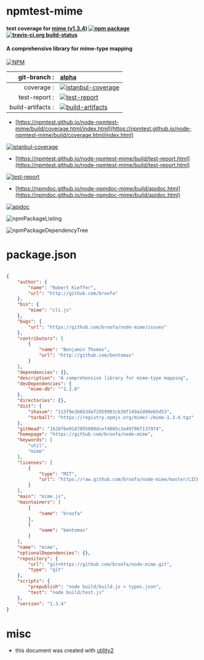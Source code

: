 # npmtest-mime

#### test coverage for  [mime (v1.3.4)](https://github.com/broofa/node-mime)  [![npm package](https://img.shields.io/npm/v/npmtest-mime.svg?style=flat-square)](https://www.npmjs.org/package/npmtest-mime) [![travis-ci.org build-status](https://api.travis-ci.org/npmtest/node-npmtest-mime.svg)](https://travis-ci.org/npmtest/node-npmtest-mime)

#### A comprehensive library for mime-type mapping

[![NPM](https://nodei.co/npm/mime.png?downloads=true&downloadRank=true&stars=true)](https://www.npmjs.com/package/mime)

| git-branch : | [alpha](https://github.com/npmtest/node-npmtest-mime/tree/alpha)|
|--:|:--|
| coverage : | [![istanbul-coverage](https://npmtest.github.io/node-npmtest-mime/build/coverage.badge.svg)](https://npmtest.github.io/node-npmtest-mime/build/coverage.html/index.html)|
| test-report : | [![test-report](https://npmtest.github.io/node-npmtest-mime/build/test-report.badge.svg)](https://npmtest.github.io/node-npmtest-mime/build/test-report.html)|
| build-artifacts : | [![build-artifacts](https://npmtest.github.io/node-npmtest-mime/glyphicons_144_folder_open.png)](https://github.com/npmtest/node-npmtest-mime/tree/gh-pages/build)|

- [https://npmtest.github.io/node-npmtest-mime/build/coverage.html/index.html](https://npmtest.github.io/node-npmtest-mime/build/coverage.html/index.html)

[![istanbul-coverage](https://npmtest.github.io/node-npmtest-mime/build/screenCapture.buildCi.browser.%252Ftmp%252Fbuild%252Fcoverage.lib.html.png)](https://npmtest.github.io/node-npmtest-mime/build/coverage.html/index.html)

- [https://npmtest.github.io/node-npmtest-mime/build/test-report.html](https://npmtest.github.io/node-npmtest-mime/build/test-report.html)

[![test-report](https://npmtest.github.io/node-npmtest-mime/build/screenCapture.buildCi.browser.%252Ftmp%252Fbuild%252Ftest-report.html.png)](https://npmtest.github.io/node-npmtest-mime/build/test-report.html)

- [https://npmdoc.github.io/node-npmdoc-mime/build/apidoc.html](https://npmdoc.github.io/node-npmdoc-mime/build/apidoc.html)

[![apidoc](https://npmdoc.github.io/node-npmdoc-mime/build/screenCapture.buildCi.browser.%252Ftmp%252Fbuild%252Fapidoc.html.png)](https://npmdoc.github.io/node-npmdoc-mime/build/apidoc.html)

![npmPackageListing](https://npmtest.github.io/node-npmtest-mime/build/screenCapture.npmPackageListing.svg)

![npmPackageDependencyTree](https://npmtest.github.io/node-npmtest-mime/build/screenCapture.npmPackageDependencyTree.svg)



# package.json

```json

{
    "author": {
        "name": "Robert Kieffer",
        "url": "http://github.com/broofa"
    },
    "bin": {
        "mime": "cli.js"
    },
    "bugs": {
        "url": "https://github.com/broofa/node-mime/issues"
    },
    "contributors": [
        {
            "name": "Benjamin Thomas",
            "url": "http://github.com/bentomas"
        }
    ],
    "dependencies": {},
    "description": "A comprehensive library for mime-type mapping",
    "devDependencies": {
        "mime-db": "^1.2.0"
    },
    "directories": {},
    "dist": {
        "shasum": "115f9e3b6b3daf2959983cb38f149a2d40eb5d53",
        "tarball": "https://registry.npmjs.org/mime/-/mime-1.3.4.tgz"
    },
    "gitHead": "1628f6e0187095009dcef4805c3a49706f137974",
    "homepage": "https://github.com/broofa/node-mime",
    "keywords": [
        "util",
        "mime"
    ],
    "licenses": [
        {
            "type": "MIT",
            "url": "https://raw.github.com/broofa/node-mime/master/LICENSE"
        }
    ],
    "main": "mime.js",
    "maintainers": [
        {
            "name": "broofa"
        },
        {
            "name": "bentomas"
        }
    ],
    "name": "mime",
    "optionalDependencies": {},
    "repository": {
        "url": "git+https://github.com/broofa/node-mime.git",
        "type": "git"
    },
    "scripts": {
        "prepublish": "node build/build.js > types.json",
        "test": "node build/test.js"
    },
    "version": "1.3.4"
}
```



# misc
- this document was created with [utility2](https://github.com/kaizhu256/node-utility2)
